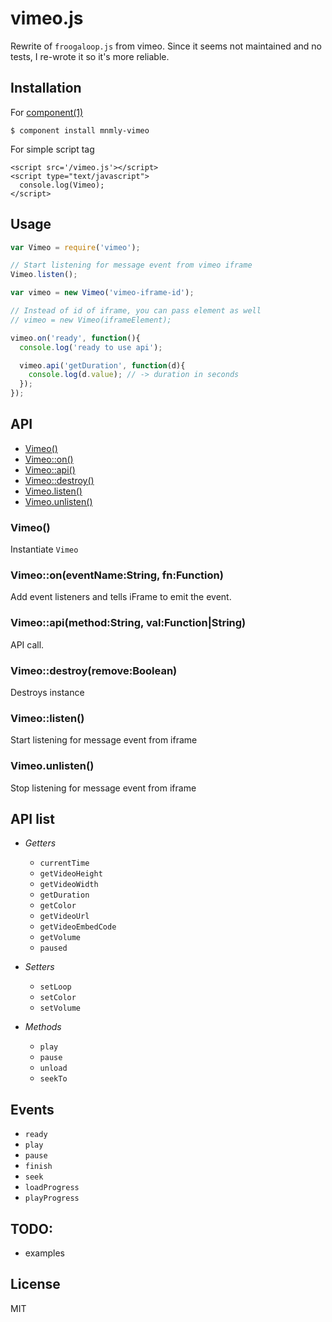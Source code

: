 # vimeo.js

Rewrite of `froogaloop.js` from vimeo.
Since it seems not maintained and no tests, I re-wrote it so it's more reliable.

## Installation

For [component(1)](http://github.com/component/component)
```
$ component install mnmly-vimeo
```

For simple script tag

```
<script src='/vimeo.js'></script>
<script type="text/javascript">
  console.log(Vimeo);
</script>
```

## Usage

```javascript
var Vimeo = require('vimeo');

// Start listening for message event from vimeo iframe
Vimeo.listen();

var vimeo = new Vimeo('vimeo-iframe-id');

// Instead of id of iframe, you can pass element as well
// vimeo = new Vimeo(iframeElement);

vimeo.on('ready', function(){
  console.log('ready to use api');

  vimeo.api('getDuration', function(d){
    console.log(d.value); // -> duration in seconds
  });
});
```


## API

  - [Vimeo()](#vimeo)
  - [Vimeo::on()](#vimeooneventnamestringfnfunction)
  - [Vimeo::api()](#vimeoapimethodstringvalfunctionstring)
  - [Vimeo::destroy()](#vimeodestroyremoveboolean)
  - [Vimeo.listen()](#vimeolisten)
  - [Vimeo.unlisten()](#vimeounlisten)

### Vimeo()

  Instantiate `Vimeo`

### Vimeo::on(eventName:String, fn:Function)

  Add event listeners and tells iFrame to emit the event.

### Vimeo::api(method:String, val:Function|String)
  
  API call.

### Vimeo::destroy(remove:Boolean)

  Destroys instance

### Vimeo::listen()

  Start listening for message event from iframe

### Vimeo.unlisten()

  Stop listening for message event from iframe

## API list

- *Getters*
     - `currentTime`
     - `getVideoHeight`
     - `getVideoWidth`
     - `getDuration`
     - `getColor`
     - `getVideoUrl`
     - `getVideoEmbedCode`
     - `getVolume`
     - `paused`

- *Setters*
     - `setLoop`
     - `setColor`
     - `setVolume`

- *Methods*
     - `play`
     - `pause`
     - `unload`
     - `seekTo`

## Events
  
  - `ready`
  - `play`
  - `pause`
  - `finish`
  - `seek`
  - `loadProgress`
  - `playProgress`

## TODO:

- examples


## License

  MIT
